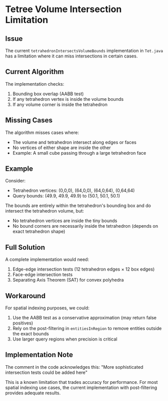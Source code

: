 # Tetree Volume Intersection Limitation

## Issue

The current `tetrahedronIntersectsVolumeBounds` implementation in `Tet.java` has a limitation where it can miss intersections in certain cases.

## Current Algorithm

The implementation checks:
1. Bounding box overlap (AABB test)
2. If any tetrahedron vertex is inside the volume bounds
3. If any volume corner is inside the tetrahedron

## Missing Cases

The algorithm misses cases where:
- The volume and tetrahedron intersect along edges or faces
- No vertices of either shape are inside the other
- Example: A small cube passing through a large tetrahedron face

## Example

Consider:
- Tetrahedron vertices: (0,0,0), (64,0,0), (64,0,64), (0,64,64)
- Query bounds: (49.9, 49.9, 49.9) to (50.1, 50.1, 50.1)

The bounds are entirely within the tetrahedron's bounding box and do intersect the tetrahedron volume, but:
- No tetrahedron vertices are inside the tiny bounds
- No bound corners are necessarily inside the tetrahedron (depends on exact tetrahedron shape)

## Full Solution

A complete implementation would need:
1. Edge-edge intersection tests (12 tetrahedron edges × 12 box edges)
2. Face-edge intersection tests
3. Separating Axis Theorem (SAT) for convex polyhedra

## Workaround

For spatial indexing purposes, we could:
1. Use the AABB test as a conservative approximation (may return false positives)
2. Rely on the post-filtering in `entitiesInRegion` to remove entities outside the exact bounds
3. Use larger query regions when precision is critical

## Implementation Note

The comment in the code acknowledges this: "More sophisticated intersection tests could be added here"

This is a known limitation that trades accuracy for performance. For most spatial indexing use cases, the current implementation with post-filtering provides adequate results.
